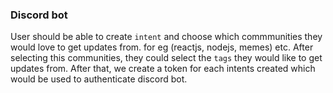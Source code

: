 ### Discord bot

User should be able to create `intent` and choose which commmunities they would love to get updates from. for eg (reactjs, nodejs, memes) etc. After selecting this communities, they could select the `tags` they would like to get updates from. After that, we create a token for each intents created which would be used to authenticate discord bot.
